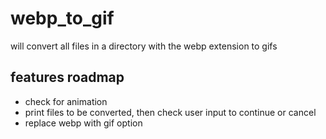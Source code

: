 # webp_to_gif
will convert all files in a directory with the webp extension to gifs

## features roadmap

- check for animation
- print files to be converted, then check user input to continue or cancel
- replace webp with gif option
